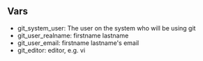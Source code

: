 ## Vars

* git_system_user: The user on the system who will be using git
* git_user_realname: firstname lastname
* git_user_email: firstname lastname's email
* git_editor: editor, e.g. vi

